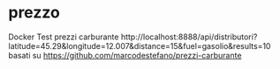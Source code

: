 # prezzo
Docker Test prezzi carburante
http://localhost:8888/api/distributori?latitude=45.29&longitude=12.007&distance=15&fuel=gasolio&results=10
basati su
https://github.com/marcodestefano/prezzi-carburante
